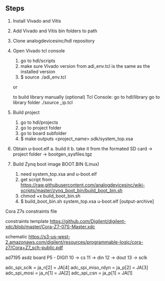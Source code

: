 ## Steps

1. Install Vivado and Vitis

2. Add Vivado and Vitis bin folders to path

3. Clone analogdevicesinc/hdl repository

4. Open Vivado tcl console
   1. go to hdl/scripts
   2. make sure Vivado version from adi_env.tcl is the same as the installed version
   3. $ source ./adi_env.tcl

   or

    to build library manually
    (optional)
    Tcl Console:
        go to hdl/library
        go to library folder
        ./source <name>_ip.tcl

5. Build project
   1. go to hdl/projects
   2. go to project folder
   3. go to board subfolder
   4. $ make
	outputs <project_name>.sdk/system_top.xsa

6. Obtain u-boot.elf
    a. build it
    b. take it from the formated SD card -> project folder -> bootgen_sysfiles.tgz

7. Build Zynq boot image BOOT.BIN (Linux)
   1. need system_top.xsa and u-boot.elf
   2. get script from
        https://raw.githubusercontent.com/analogdevicesinc/wiki-scripts/master/zynq_boot_bin/build_boot_bin.sh
   3. chmod +x build_boot_bin.sh
   4. $ build_boot_bin.sh system_top.xsa u-boot.elf [output-archive]


Cora Z7s constraints file

constraints template
    https://github.com/Digilent/digilent-xdc/blob/master/Cora-Z7-07S-Master.xdc

schematic
    https://s3-us-west-2.amazonaws.com/digilent/resources/programmable-logic/cora-z7/Cora+Z7_sch-public.pdf

ad7195 asdz board
    P5 - DIGI1
        10 -> cs
        11 -> din
        12 -> dout
        13 -> sclk


adc_spi_sclk =			ja_n[2] = JA[4]
adc_spi_miso_rdyn =		ja_p[2] = JA[3]
adc_spi_mosi =			ja_n[1] = JA[2]
adc_spi_csn = 			ja_p[1] = JA[1]
